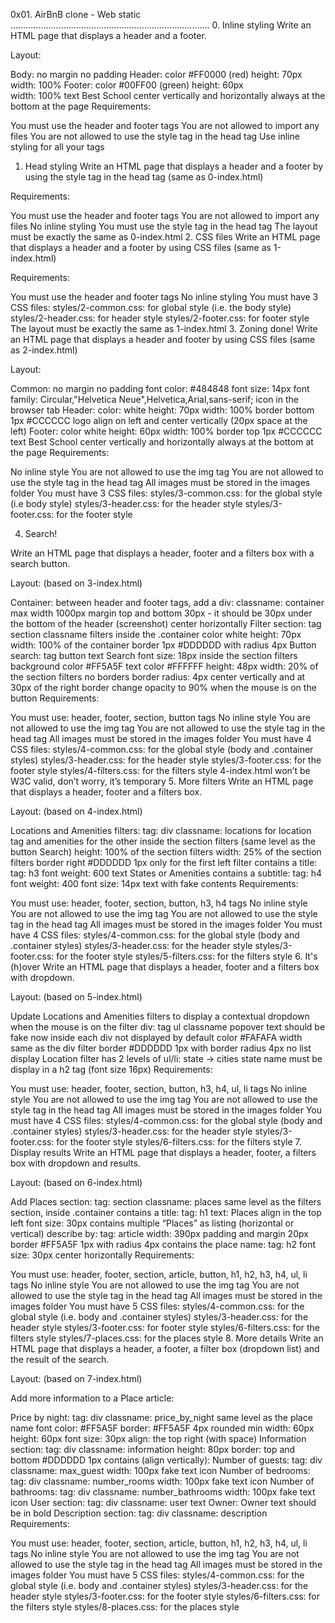 0x01. AirBnB clone - Web static 
............................................................................... 
0. Inline styling 
Write an HTML page that displays a header and a footer. 

Layout: 

Body: 
no margin 
no padding
Header: 
color #FF0000 (red) 
height: 70px 
width: 100% 
Footer: 
color #00FF00 (green) 
height: 60px   
width: 100% 
text Best School center vertically and horizontally 
always at the bottom at the page 
Requirements: 

You must use the header and footer tags 
You are not allowed to import any files 
You are not allowed to use the style tag in the head tag 
Use inline styling for all your tags 
1. Head styling 
Write an HTML page that displays a header and a footer by using the style tag in the head tag (same as 0-index.html) 

Requirements: 

You must use the header and footer tags 
You are not allowed to import any files 
No inline styling 
You must use the style tag in the head tag 
The layout must be exactly the same as 0-index.html 
2. CSS files 
Write an HTML page that displays a header and a footer by using CSS files (same as 1-index.html) 

Requirements: 

You must use the header and footer tags 
No inline styling 
You must have 3 CSS files: 
styles/2-common.css: for global style (i.e. the body style) 
styles/2-header.css: for header style 
styles/2-footer.css: for footer style 
The layout must be exactly the same as 1-index.html 
3. Zoning done! 
Write an HTML page that displays a header and footer by using CSS files (same as 2-index.html) 

Layout: 

Common: 
no margin 
no padding 
font color: #484848 
font size: 14px 
font family: Circular,"Helvetica Neue",Helvetica,Arial,sans-serif; 
icon in the browser tab 
Header: 
color: white 
height: 70px 
width: 100% 
border bottom 1px #CCCCCC 
logo align on left and center vertically (20px space at the left) 
Footer: 
color white 
height: 60px 
width: 100% 
border top 1px #CCCCCC 
text Best School center vertically and horizontally 
always at the bottom at the page 
Requirements: 

No inline style 
You are not allowed to use the img tag 
You are not allowed to use the style tag in the head tag 
All images must be stored in the images folder 
You must have 3 CSS files: 
styles/3-common.css: for the global style (i.e body style) 
styles/3-header.css: for the header style 
styles/3-footer.css: for the footer style 

4. Search! 

Write an HTML page that displays a header, footer and a filters box with a search button. 

Layout: (based on 3-index.html) 

Container: 
between header and footer tags, add a div: 
classname: container 
max width 1000px 
margin top and bottom 30px - it should be 30px under the bottom of the header (screenshot) 
center horizontally 
Filter section: 
tag section 
classname filters 
inside the .container 
color white 
height: 70px 
width: 100% of the container 
border 1px #DDDDDD with radius 4px 
Button search: 
tag button 
text Search 
font size: 18px 
inside the section filters 
background color #FF5A5F 
text color #FFFFFF 
height: 48px 
width: 20% of the section filters 
no borders 
border radius: 4px 
center vertically and at 30px of the right border 
change opacity to 90% when the mouse is on the button 
Requirements: 

You must use: header, footer, section, button tags 
No inline style 
You are not allowed to use the img tag 
You are not allowed to use the style tag in the head tag 
All images must be stored in the images folder 
You must have 4 CSS files: 
styles/4-common.css: for the global style (body and .container styles) 
styles/3-header.css: for the header style 
styles/3-footer.css: for the footer style 
styles/4-filters.css: for the filters style 
4-index.html won’t be W3C valid, don’t worry, it’s temporary 
5. More filters 
Write an HTML page that displays a header, footer and a filters box. 

Layout: (based on 4-index.html) 

Locations and Amenities filters: 
tag: div 
classname: locations for location tag and amenities for the other 
inside the section filters (same level as the button Search) 
height: 100% of the section filters 
width: 25% of the section filters 
border right #DDDDDD 1px only for the first left filter 
contains a title: 
tag: h3 
font weight: 600 
text States or Amenities 
contains a subtitle: 
tag: h4 
font weight: 400 
font size: 14px 
text with fake contents 
Requirements: 

You must use: header, footer, section, button, h3, h4 tags 
No inline style 
You are not allowed to use the img tag 
You are not allowed to use the style tag in the head tag 
All images must be stored in the images folder 
You must have 4 CSS files: 
styles/4-common.css: for the global style (body and .container styles) 
styles/3-header.css: for the header style 
styles/3-footer.css: for the footer style 
styles/5-filters.css: for the filters style 
6. It's (h)over 
Write an HTML page that displays a header, footer and a filters box with dropdown. 

Layout: (based on 5-index.html) 

Update Locations and Amenities filters to display a contextual dropdown when the mouse is on the filter div: 
tag ul 
classname popover 
text should be fake now 
inside each div 
not displayed by default 
color #FAFAFA 
width same as the div filter 
border #DDDDDD 1px with border radius 4px 
no list display 
Location filter has 2 levels of ul/li: 
state -> cities 
state name must be display in a h2 tag (font size 16px) 
Requirements: 

You must use: header, footer, section, button, h3, h4, ul, li tags 
No inline style 
You are not allowed to use the img tag 
You are not allowed to use the style tag in the head tag 
All images must be stored in the images folder 
You must have 4 CSS files: 
styles/4-common.css: for the global style (body and .container styles) 
styles/3-header.css: for the header style 
styles/3-footer.css: for the footer style 
styles/6-filters.css: for the filters style 
7. Display results 
Write an HTML page that displays a header, footer, a filters box with dropdown and results. 

Layout: (based on 6-index.html) 

Add Places section: 
tag: section 
classname: places 
same level as the filters section, inside .container 
contains a title: 
tag: h1 
text: Places 
align in the top left 
font size: 30px 
contains multiple “Places” as listing (horizontal or vertical) describe by: 
tag: article 
width: 390px 
padding and margin 20px 
border #FF5A5F 1px with radius 4px 
contains the place name: 
tag: h2 
font size: 30px 
center horizontally 
Requirements: 

You must use: header, footer, section, article, button, h1, h2, h3, h4, ul, li tags 
No inline style 
You are not allowed to use the img tag 
You are not allowed to use the style tag in the head tag 
All images must be stored in the images folder 
You must have 5 CSS files: 
styles/4-common.css: for the global style (i.e. body and .container styles) 
styles/3-header.css: for the header style 
styles/3-footer.css: for footer style 
styles/6-filters.css: for the filters style 
styles/7-places.css: for the places style 
8. More details 
Write an HTML page that displays a header, a footer, a filter box (dropdown list) and the result of the search. 

Layout: (based on 7-index.html) 

Add more information to a Place article: 

Price by night: 
tag: div 
classname: price_by_night 
same level as the place name 
font color: #FF5A5F 
border: #FF5A5F 4px rounded 
min width: 60px 
height: 60px 
font size: 30px 
align: the top right (with space) 
Information section: 
tag: div 
classname: information 
height: 80px 
border: top and bottom #DDDDDD 1px 
contains (align vertically): 
Number of guests: 
tag: div 
classname: max_guest 
width: 100px 
fake text 
icon 
Number of bedrooms: 
tag: div 
classname: number_rooms 
width: 100px 
fake text 
icon 
Number of bathrooms: 
tag: div 
classname: number_bathrooms 
width: 100px 
fake text 
icon 
User section: 
tag: div 
classname: user 
text Owner: <fake text> 
Owner text should be in bold 
Description section: 
tag: div 
classname: description 
Requirements: 

You must use: header, footer, section, article, button, h1, h2, h3, h4, ul, li tags 
No inline style 
You are not allowed to use the img tag 
You are not allowed to use the style tag in the head tag 
All images must be stored in the images folder 
You must have 5 CSS files: 
styles/4-common.css: for the global style (i.e. body and .container styles) 
styles/3-header.css: for the header style 
styles/3-footer.css: for the footer style 
styles/6-filters.css: for the filters style 
styles/8-places.css: for the places style 

